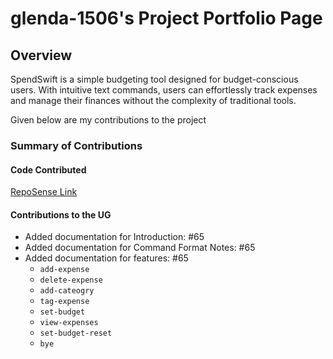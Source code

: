 # glenda-1506's Project Portfolio Page

## Overview
SpendSwift is a simple budgeting tool designed for budget-conscious users. With intuitive text commands, users can effortlessly track expenses and manage their finances without the complexity of traditional tools.


Given below are my contributions to the project
### Summary of Contributions
#### Code Contributed
[RepoSense Link](https://nus-cs2113-ay2425s1.github.io/tp-dashboard/?search=glenda-1506&breakdown=true&sort=groupTitle%20dsc&sortWithin=title&since=2024-09-20&timeframe=commit&mergegroup=&groupSelect=groupByRepos&checkedFileTypes=docs~functional-code~test-code~other)

#### Contributions to the UG
- Added documentation for Introduction: #65
- Added documentation for Command Format Notes: #65
- Added documentation for features: #65
    - `add-expense`
    - `delete-expense`
    - `add-cateogry`
    - `tag-expense`
    - `set-budget`
    - `view-expenses`
    - `set-budget-reset`
    - `bye`

